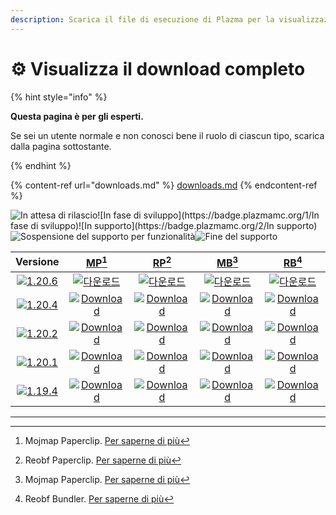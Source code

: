 ```yaml
---
description: Scarica il file di esecuzione di Plazma per la visualizzazione completa
---
```


# ⚙️ Visualizza il download completo

{% hint style="info" %}

**Questa pagina è per gli esperti.**

Se sei un utente normale e non conosci bene il ruolo di ciascun tipo, scarica dalla pagina sottostante.

{% endhint %}

{% content-ref url="downloads.md" %}
[downloads.md](downloads.md)
{% endcontent-ref %}

[wtr]: https://badge.plazmamc.org/0/In%20attesa%20di%20rilascio

![In attesa di rilascio][wtr]!\[In fase di sviluppo]\(https\://badge.plazmamc.org/1/In fase di sviluppo)!\[In supporto]\(https\://badge.plazmamc.org/2/In supporto)![Sospensione del supporto per funzionalità](https://badge.plazmamc.org/6/Sospensione%20del%20supporto%20per%20funzionalità)![Fine del supporto](https://badge.plazmamc.org/4/Fine%20del%20supporto)

|                                      Versione                                     |                              [MP](#user-content-fn-1)[^1]                              |                              [RP](#user-content-fn-2)[^2]                              |                              [MB](#user-content-fn-3)[^3]                              |                              [RB](#user-content-fn-4)[^4]                              |
| :-------------------------------------------------------------------------------: | :------------------------------------------------------------------------------------: | :------------------------------------------------------------------------------------: | :------------------------------------------------------------------------------------: | :------------------------------------------------------------------------------------: |
| [![1.20.6](https://badge.plazmamc.org/1/1.20.6)](https://git.plazmamc.org/1.20.6) |     [![다운로드](https://badge.plazmamc.org/1/다운로드)](https://dl.plazmamc.org/1.20.6/0)     |     [![다운로드](https://badge.plazmamc.org/1/다운로드)](https://dl.plazmamc.org/1.20.6/1)     |     [![다운로드](https://badge.plazmamc.org/1/다운로드)](https://dl.plazmamc.org/1.20.6/2)     |     [![다운로드](https://badge.plazmamc.org/1/다운로드)](https://dl.plazmamc.org/1.20.6/3)     |
| [![1.20.4](https://badge.plazmamc.org/2/1.20.4)](https://git.plazmamc.org/1.20.4) | [![Download](https://badge.plazmamc.org/1/Download)](https://dl.plazmamc.org/1.20.4/0) | [![Download](https://badge.plazmamc.org/1/Download)](https://dl.plazmamc.org/1.20.4/1) | [![Download](https://badge.plazmamc.org/1/Download)](https://dl.plazmamc.org/1.20.4/2) | [![Download](https://badge.plazmamc.org/1/Download)](https://dl.plazmamc.org/1.20.4/3) |
| [![1.20.2](https://badge.plazmamc.org/4/1.20.2)](https://git.plazmamc.org/1.20.2) | [![Download](https://badge.plazmamc.org/1/Download)](https://dl.plazmamc.org/1.20.2/0) | [![Download](https://badge.plazmamc.org/1/Download)](https://dl.plazmamc.org/1.20.2/1) | [![Download](https://badge.plazmamc.org/1/Download)](https://dl.plazmamc.org/1.20.2/2) | [![Download](https://badge.plazmamc.org/1/Download)](https://dl.plazmamc.org/1.20.2/3) |
| [![1.20.1](https://badge.plazmamc.org/4/1.20.1)](https://git.plazmamc.org/1.20.1) | [![Download](https://badge.plazmamc.org/1/Download)](https://dl.plazmamc.org/1.20.1/0) | [![Download](https://badge.plazmamc.org/1/Download)](https://dl.plazmamc.org/1.20.1/1) | [![Download](https://badge.plazmamc.org/1/Download)](https://dl.plazmamc.org/1.20.1/2) | [![Download](https://badge.plazmamc.org/1/Download)](https://dl.plazmamc.org/1.20.1/3) |
| [![1.19.4](https://badge.plazmamc.org/4/1.19.4)](https://git.plazmamc.org/1.19.4) | [![Download](https://badge.plazmamc.org/1/Download)](https://dl.plazmamc.org/1.19.4/0) | [![Download](https://badge.plazmamc.org/1/Download)](https://dl.plazmamc.org/1.19.4/1) | [![Download](https://badge.plazmamc.org/1/Download)](https://dl.plazmamc.org/1.19.4/2) | [![Download](https://badge.plazmamc.org/1/Download)](https://dl.plazmamc.org/1.19.4/3) |

***

[^1]: Mojmap Paperclip. [Per saperne di più](../administration/getting-started#id-2)

[^2]: Reobf Paperclip. [Per saperne di più](../administration/getting-started#id-2)

[^3]: Mojmap Paperclip. [Per saperne di più](../administration/getting-started#id-2)

[^4]: Reobf Bundler. [Per saperne di più](../administration/getting-started#id-2)
